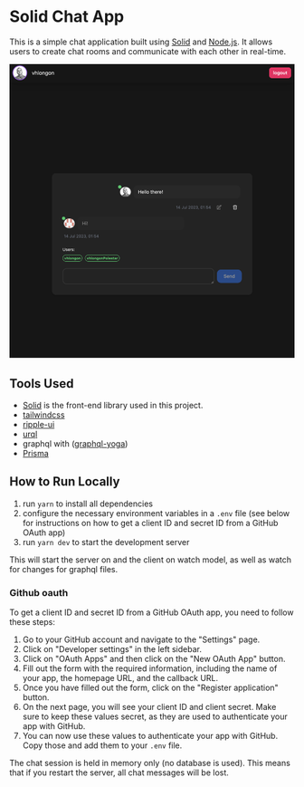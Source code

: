 # Solid Chat App

This is a simple chat application built using [Solid](https://solidproject.org/) and [Node.js](https://nodejs.org/). It allows users to create chat rooms and communicate with each other in real-time.

![Chat](assets/chat.png)

## Tools Used

- [Solid](https://www.solidjs.com/) is the front-end library used in this project.
- [tailwindcss](https://tailwindcss.com/)
- [ripple-ui](https://www.ripple-ui.com/)
- [urql](https://formidable.com/open-source/urql/)
- graphql with ([graphql-yoga](https://the-guild.dev/graphql/yoga-server))
- [Prisma](https://www.prisma.io/)

## How to Run Locally

1. run `yarn` to install all dependencies
2. configure the necessary environment variables in a `.env` file (see below for instructions on how to get a client ID and secret ID from a GitHub OAuth app)
3. run `yarn dev` to start the development server

This will start the server on and the client on watch model, as well as watch for changes for graphql files.

### Github oauth

To get a client ID and secret ID from a GitHub OAuth app, you need to follow these steps:

1. Go to your GitHub account and navigate to the "Settings" page.
2. Click on "Developer settings" in the left sidebar.
3. Click on "OAuth Apps" and then click on the "New OAuth App" button.
4. Fill out the form with the required information, including the name of your app, the homepage URL, and the callback URL.
5. Once you have filled out the form, click on the "Register application" button.
6. On the next page, you will see your client ID and client secret. Make sure to keep these values secret, as they are used to authenticate your app with GitHub.
7. You can now use these values to authenticate your app with GitHub. Copy those and add them to your `.env` file.

The chat session is held in memory only (no database is used). This means that if you restart the server, all chat messages will be lost.
